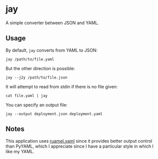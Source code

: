 # jay

A simple converter between JSON and YAML.

## Usage

By default, `jay` converts from YAML to JSON:

```
jay /path/to/file.yaml
```

But the other direction is possible:

```
jay --j2y /path/to/file.json
```

It will attempt to read from stdin if there is no file given:

```
cat file.yaml | jay
```

You can specify an output file:

```
jay --output deployment.json deployment.yaml
```

## Notes

This application uses [ruamel.yaml](https://pypi.org/project/ruamel.yaml/) since
it provides better output control than PyYAML, which I appreciate since I have a
particular style in which I like my YAML.
